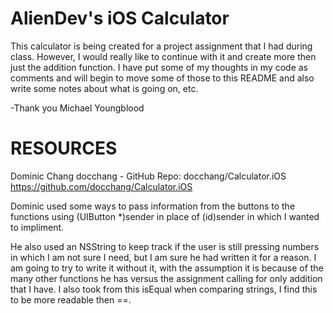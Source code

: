 AlienDev's iOS Calculator
=========================

This calculator is being created for a project assignment that I had during class. However, I would really like to continue with it and create more then just the addition function. I have put some of my thoughts in my code as comments and will begin to move some of those to this README and also write some notes about what is going on, etc. 


-Thank you
Michael Youngblood




RESOURCES
=========

Dominic Chang docchang - GitHub Repo: docchang/Calculator.iOS
https://github.com/docchang/Calculator.iOS

Dominic used some ways to pass information from the buttons to the functions using (UIButton *)sender in place of (id)sender in which I wanted to impliment. 

He also used an NSString to keep track if the user is still pressing numbers in which I am not sure I need, but I am sure he had written it for a reason. I am going to try to write it without it, with the assumption it is because of the many other functions he has versus the assignment calling for only addition that I have. I also took from this isEqual when comparing strings, I find this to be more readable then ==. 
